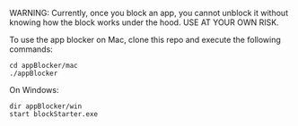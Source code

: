 WARNING: Currently, once you block an app, you cannot unblock it without knowing how the block works under the hood. USE AT YOUR OWN RISK.

To use the app blocker on Mac, clone this repo and execute the following commands: 
 ```
cd appBlocker/mac
./appBlocker
```
On Windows:
```
dir appBlocker/win
start blockStarter.exe
```